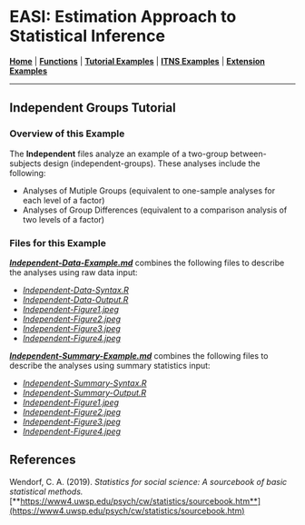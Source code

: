 # EASI: Estimation Approach to Statistical Inference

[**Home**](https://github.com/cwendorf/EASI/) | 
[**Functions**](https://github.com/cwendorf/EASI/tree/master/A-Functions) | 
[**Tutorial Examples**](https://github.com/cwendorf/EASI/tree/master/B-TutorialExamples) | 
[**ITNS Examples**](https://github.com/cwendorf/EASI/tree/master/C-ITNSExamples) | 
[**Extension Examples**](https://github.com/cwendorf/EASI/tree/master/D-ExtensionExamples)

---

## Independent Groups Tutorial

### Overview of this Example

The **Independent** files analyze an example of a two-group between-subjects design (independent-groups). These analyses include the following:

- Analyses of Mutiple Groups (equivalent to one-sample analyses for each level of a factor)
- Analyses of Group Differences (equivalent to a comparison analysis of two levels of a factor)

### Files for this Example

[**_Independent-Data-Example.md_**](./Independent-Data-Example.md) combines the following files to describe the analyses using raw data input:

- [_Independent-Data-Syntax.R_](./Independent-Data-Syntax.R)
- [_Independent-Data-Output.R_](./Independent-Data-Output.R)
- [_Independent-Figure1.jpeg_](./Independent-Figure1.jpeg)
- [_Independent-Figure2.jpeg_](./Independent-Figure2.jpeg)
- [_Independent-Figure3.jpeg_](./Independent-Figure3.jpeg) 
- [_Independent-Figure4.jpeg_](./Independent-Figure4.jpeg)

[**_Independent-Summary-Example.md_**](./Independent-Summary-Example.md) combines the following files to describe the analyses using summary statistics input:

- [_Independent-Summary-Syntax.R_](./Independent-Summary-Syntax.R)
- [_Independent-Summary-Output.R_](./Independent-Summary-Output.R)
- [_Independent-Figure1.jpeg_](./Independent-Figure1.jpeg)
- [_Independent-Figure2.jpeg_](./Independent-Figure2.jpeg)
- [_Independent-Figure3.jpeg_](./Independent-Figure3.jpeg)
- [_Independent-Figure4.jpeg_](./Independent-Figure4.jpeg) 

## References

Wendorf, C. A. (2019). _Statistics for social science: A sourcebook of basic statistical methods._ [**https://www4.uwsp.edu/psych/cw/statistics/sourcebook.htm**](https://www4.uwsp.edu/psych/cw/statistics/sourcebook.htm)
